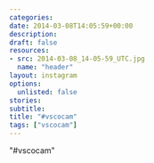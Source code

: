 ```yaml
---
categories:
date: 2014-03-08T14:05:59+00:00
description:
draft: false
resources:
- src: 2014-03-08_14-05-59_UTC.jpg
  name: "header"
layout: instagram
options:
  unlisted: false
stories:
subtitle:
title: "#vscocam"
tags: ["vscocam"]
---
```


"#vscocam"
